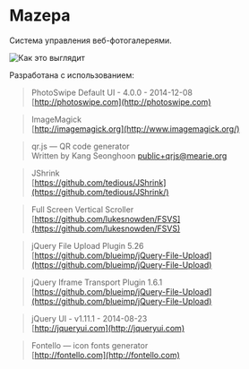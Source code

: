 # Mazepa

Система управления веб-фотогалереями. 

![Как это выглядит](https://raw.githubusercontent.com/latur/Mazepa/static/img/demo.jpg)

Разработана с использованием:

 > PhotoSwipe Default UI - 4.0.0 - 2014-12-08 <br>
   [http://photoswipe.com](http://photoswipe.com)

 > ImageMagick <br>
   [http://imagemagick.org](http://www.imagemagick.org/)

 > qr.js — QR code generator <br>
   Written by Kang Seonghoon <public+qrjs@mearie.org>

 > JShrink <br>
   [https://github.com/tedious/JShrink](https://github.com/tedious/JShrink/)

 > Full Screen Vertical Scroller <br>
   [https://github.com/lukesnowden/FSVS](https://github.com/lukesnowden/FSVS)

 > jQuery File Upload Plugin 5.26 <br>
   [https://github.com/blueimp/jQuery-File-Upload](https://github.com/blueimp/jQuery-File-Upload)

 > jQuery Iframe Transport Plugin 1.6.1 <br>
   [https://github.com/blueimp/jQuery-File-Upload](https://github.com/blueimp/jQuery-File-Upload)

 > jQuery UI - v1.11.1 - 2014-08-23 <br>
   [http://jqueryui.com](http://jqueryui.com)

 > Fontello — icon fonts generator <br>
   [http://fontello.com](http://fontello.com)
